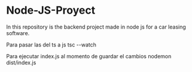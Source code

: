 # Node-JS-Proyect
In this repository is the backend project made in node js for a car leasing software.



Para pasar las del ts a js
tsc --watch

Para ejecutar index.js al momento de guardar el cambios
nodemon dist/index.js